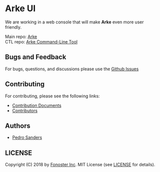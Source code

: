 # Arke UI

We are working in a web console that will make **Arke** even more user friendly.

Main repo: <a href="https://github.com/fonoster/arke">Arke</a> <br/>
CTL repo: <a href="https://github.com/fonoster/arke-ctl">Arke Command-Line Tool</a>

## Bugs and Feedback

For bugs, questions, and discussions please use the [Github Issues](https://github.com/fonoster/arke/issues)

## Contributing

For contributing, please see the following links:

 - [Contribution Documents](https://github.com/fonoster/arke/blob/master/CONTRIBUTING.md)
 - [Contributors](https://github.com/fonoster/graphs/contributors)

## Authors
 - [Pedro Sanders](https://github.com/psanders)

## LICENSE
Copyright (C) 2018 by [Fonoster Inc](https://github.com/fonoster). MIT License (see [LICENSE](https://github.com/fonoster/arke/blob/master/LICENSE) for details).
